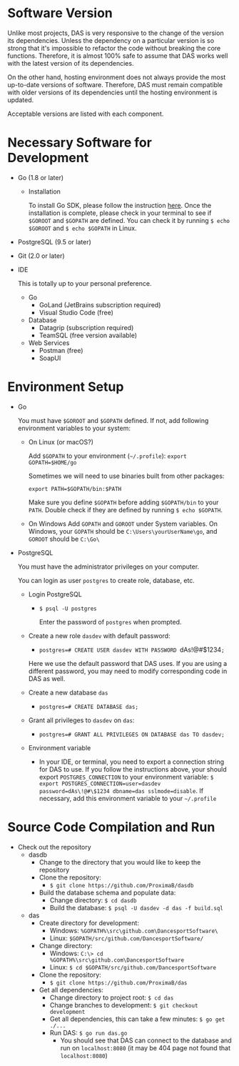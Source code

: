 # Software Version
Unlike most projects, DAS is very responsive to the change of the version its dependencies. Unless the dependency on a particular version is 
so strong that it's impossible to refactor the code without breaking the core functions. Therefore, it is almost 100% safe to assume that DAS works 
well with the latest version of its dependencies. 

On the other hand, hosting environment does not always provide the most up-to-date versions of software. Therefore, DAS must remain compatible with older versions of its dependencies until the hosting environment is updated.

Acceptable versions are listed with each component.

# Necessary Software for Development
* Go (1.8 or later)
  * Installation
      
      To install Go SDK, please follow the instruction [here](https://golang.org/doc/install).
      Once the installation is complete, please check in your terminal to see if `$GOROOT` and `$GOPATH` are defined. 
      You can check it by running `$ echo $GOROOT` and `$ echo $GOPATH` in Linux.
* PostgreSQL (9.5 or later)
* Git (2.0 or later)
* IDE

  This is totally up to your personal preference.
  * Go
    * GoLand (JetBrains subscription required)
    * Visual Studio Code (free)
  * Database
    * Datagrip (subscription required)
    * TeamSQL (free version available)
  * Web Services
    * Postman (free)
    * SoapUI

# Environment Setup
* Go

  You must have `$GOROOT` and `$GOPATH` defined. If not, add following environment variables to your system:
  * On Linux (or macOS?)

    Add `$GOPATH` to your environment (`~/.profile`):  `export GOPATH=$HOME/go`
  
    Sometimes we will need to use binaries built from other packages:
  
    `export PATH=$GOPATH/bin:$PATH`
  
    Make sure you define `$GOPATH` before adding `$GOPATH/bin` to your `PATH`. Double check
  if they are defined by running `$ echo $GOPATH`.

  * On Windows
    Add `GOPATH` and `GOROOT` under System variables. On Windows, your `GOPATH` should be
    `C:\Users\yourUserName\go`, and `GOROOT` should be `C:\Go\`

* PostgreSQL

  You must have the administrator privileges on your computer.

  You can login as user `postgres` to create role, database, etc.

  * Login PostgreSQL
    * `$ psql -U postgres`

      Enter the password of `postgres` when prompted.

  * Create a new role `dasdev` with default password:
    * `postgres=# CREATE USER dasdev WITH PASSWORD `dAs!@#$1234`;`

    Here we use the default password that DAS uses. If you are using a different
    password, you may need to modify corresponding code in DAS as well.
  * Create a new database `das`
    * `postgres=# CREATE DATABASE das;`
  * Grant all privileges to `dasdev` on `das`:
    * `postgres=# GRANT ALL PRIVILEGES ON DATABASE das TO dasdev;`
  * Environment variable
    * In your IDE, or terminal, you need to export a connection string for DAS to use.
    If you follow the instructions above, your should export `POSTGRES_CONNECTION` to
    your environment variable:
    `$ export POSTGRES_CONNECTION=user=dasdev password=dAs\!@#\$1234 dbname=das sslmode=disable`. 
    If necessary, add this environment variable to your `~/.profile`

# Source Code Compilation and Run
* Check out the repository
  * dasdb
    * Change to the directory that you would like to keep the repository
    * Clone the repository:
      * `$ git clone https://github.com/ProximaB/dasdb`
    * Build the database schema and populate data:
      * Change directory: `$ cd dasdb`
      * Build the database: `$ psql -U dasdev -d das -f build.sql`
  * das
    * Create directory for development:
      * Windows: `%GOPATH%\src\github.com\DancesportSoftware\`
      * Linux: `$GOPATH/src/github.com/DancesportSoftware/`
    * Change directory:
      * Windows: `C:\> cd %GOPATH%\src\github.com\DancesportSoftware`
      * Linux: `$ cd $GOPATH/src/github.com/DancesportSoftware`
    * Clone the repository:
      * `$ git clone https://github.com/ProximaB/das`
    * Get all dependencies:
      * Change directory to project root: `$ cd das`
      * Change branches to development: `$ git checkout development`
      * Get all dependencies, this can take a few minutes: `$ go get ./...`
      * Run DAS: `$ go run das.go`
        * You should see that DAS can connect to the database and run on
        `localhost:8080` (it may be 404 page not found that `localhost:8080`)